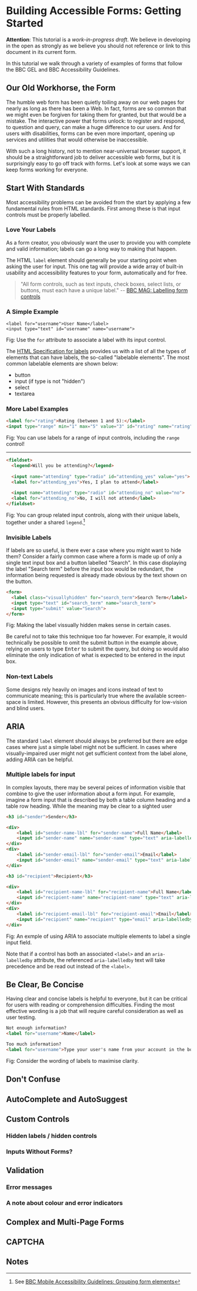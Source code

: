# Building Accessible Forms: Getting Started

**Attention**: This tutorial is a *work-in-progress draft*. We believe in developing in the open as strongly as we believe you should not reference or link to this document in its current form.

In this tutorial we walk through a variety of examples of forms that follow the BBC GEL and BBC Accessibility Guidelines.

## Our Old Workhorse, the Form

The humble web form has been quietly toiling away on our web pages for nearly as long as there has been a Web. In fact, forms are so common that we might even be forgiven for taking them for granted, but that would be a mistake. The interactive power that forms unlock: to register and respond, to question and query, can make a huge difference to our users. And for users with disabilities, forms can be even more important, opening up services and utilities that would otherwise be inaccessible.

With such a long history, not to mention near-universal browser support, it should be a straightforward job to deliver accessible web forms, but it is surprisingly easy to go off track with forms. Let's look at some ways we can keep forms working for everyone.

## Start With Standards

Most accessibility problems can be avoided from the start by applying a few fundamental rules from HTML standards. First among these is that input controls must be properly labelled.

### Love Your Labels

As a form creator, you obviously want the user to provide you with complete and valid information; labels can go a long way to making that happen.

The HTML `label` element should generally be your starting point when asking the user for input. This one tag will provide a wide array of built-in usability and accessibility features to your form, automatically and for free.

> "All form controls, such as text inputs, check boxes, select lists, or buttons, must each have a unique label." -- [BBC MAG: Labelling form controls](http://www.bbc.co.uk/guidelines/futuremedia/accessibility/mobile/forms/labelling-form-controls)

### A Simple Example
 
```
<label for="username">User Name</label>
<input type="text" id="username" name="username">
```
Fig: Use the `for` attribute to associate a label with its input control.

The [HTML Specification for labels](https://html.spec.whatwg.org/multipage/forms.html#the-label-element) provides us with a list of all the types of elements that can have labels, the so-called "labelable elements". The most common labelable elements are shown below:

* button
* input (if type is not "hidden")
* select
* textarea

### More Label Examples

```html
<label for="rating">Rating (between 1 and 5):</label>
<input type="range" min="1" max="5" value="3" id="rating" name="rating">
```
Fig: You can use labels for a range of input controls, including the `range` control!

---

```html
<fieldset>
  <legend>Will you be attending?</legend>
  
  <input name="attending" type="radio" id="attending_yes" value="yes">
  <label for="attending_yes">Yes, I plan to attend</label>
  
  <input name="attending" type="radio" id="attending_no" value="no">
  <label for="attending_no">No, I will not attend</label>
</fieldset>
```
Fig: You can group related input controls, along with their unique labels, together under a shared `legend`.[^mag-formgroup]

### Invisible Labels

If labels are so useful, is there ever a case where you might want to hide them? Consider a fairly common case where a form is made up of only a single text input box and a button labelled "Search". In this case displaying the label "Search term" before the input box would be redundant, the information being requested is already made obvious by the text shown on the button.

```html
<form>
  <label class="visuallyhidden" for="search_term">Search Term</label>
  <input type="text" id="search_term" name="search_term">
  <input type="submit" value="Search">
</form>
```
Fig: Making the label vissually hidden makes sense in certain cases.

Be careful not to take this technique too far however. For example, it would technically be possible to omit the submit button in the example above, relying on users to type <kbd>Enter</kbd> to submit the query, but doing so would also eliminate the only indication of what is expected to be entered in the input box.

### Non-text Labels

Some designs rely heavily on images and icons instead of text to communicate meaning; this is particularly true where the available screen-space is limited. However, this presents an obvious difficulty for low-vision and blind users.

## ARIA

The standard `label` element should always be preferred but there are edge cases where just a simple label might not be sufficient. In cases where visually-impaired user might not get sufficient context from the label alone, adding ARIA can be helpful.



### Multiple labels for input

In complex layouts, there may be several peices of information visible that combine to give the user information about a form input. For example, imagine a form input that is described by both a table column heading and a table row heading. While the meaning may be clear to a sighted user

```html
<h3 id="sender">Sender</h3>

<div>
    <label id="sender-name-lbl" for="sender-name">Full Name</label>
    <input id="sender-name" name="sender-name" type="text" aria-labelledby="sender sender-name-lbl">
</div>
<div>
    <label id="sender-email-lbl" for="sender-email">Email</label>
    <input id="sender-email" name="sender-email" type="text" aria-labelledby="sender sender-email-lbl">
</div>

<h3 id="recipient">Recipient</h3>

<div>
    <label id="recipient-name-lbl" for="recipient-name">Full Name</label>
    <input id="recipient-name" name="recipient-name" type="text" aria-labelledby="recipient recipient-name-lbl">
</div>
<div>
    <label id="recipient-email-lbl" for="recipient-email">Email</label>
    <input id="recipient" name="recipient" type="email" aria-labelledby="recipient recipient-email-lbl">
</div>
```
Fig: An exmple of using ARIA to associate multiple elements to label a single input field.

Note that if a control has both an associated `<label>` and an `aria-labelledby` attribute, the referenced `aria-labelledby` text will take precedence and be read out instead of the `<label>`.

## Be Clear, Be Concise

Having clear and concise labels is helpful to everyone, but it can be critical for users with reading or comprehension difficulties. Finding the most effective wording is a job that will require careful consideration as well as user testing.

```html
Not enough information?
<label for="username">Name</label>

Too much information?
<label for="username">Type your user's name from your account in the box here</label>
```
Fig: Consider the wording of labels to maximise clarity.

## Don't Confuse

## AutoComplete and AutoSuggest

## Custom Controls

### Hidden labels / hidden controls

### Inputs Without Forms?

## Validation

### Error messages

### A note about colour and error indicators

## Complex and Multi-Page Forms

## CAPTCHA	

## Notes

[^mag-formgroup]: See [BBC Mobile Accessibility Guidelines: Grouping form elements](http://www.bbc.co.uk/guidelines/futuremedia/accessibility/mobile/forms/grouping-form-elements)								
